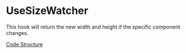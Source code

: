 # UseSizeWatcher
This hook will return the new width and height if the specific component changes.

[Code Structure](../Structure.md)